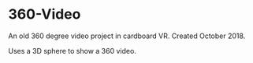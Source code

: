 # 360-Video
An old 360 degree video project in cardboard VR.
Created October 2018.

Uses a 3D sphere to show a 360 video.
